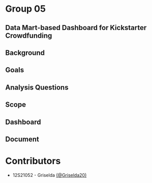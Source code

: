 # Group 05
## Data Mart-based Dashboard for Kickstarter Crowdfunding
## Background
## Goals
## Analysis Questions
## Scope
## Dashboard
## Document
# Contributors
+ 12S21052 - Griselda [(@Griselda20)](https://github.com/Griselda20)<br> 
